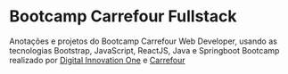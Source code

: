 # Bootcamp Carrefour Fullstack
Anotações e projetos do Bootcamp Carrefour Web Developer, usando as tecnologias Bootstrap, JavaScript, ReactJS, Java e Springboot
Bootcamp realizado por [Digital Innovation One](https://www.dio.me/) e [Carrefour](https://www.carrefour.com.br/)
